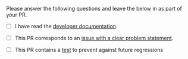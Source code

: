 Please answer the following questions and leave the below in as part of your PR.

- [ ] I have read the [developer documentation](https://github.com/babashka/sci/blob/master/doc/dev.md).

- [ ] This PR corresponds to an [issue with a clear problem statement](https://github.com/babashka/sci/blob/master/doc/dev.md#start-with-an-issue-before-writing-code).

- [ ] This PR contains a [test](https://github.com/babashka/sci/blob/master/doc/dev.md#tests) to prevent against future regressions
